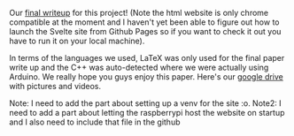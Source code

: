 Our [final writeup](https://github.com/Leo-Berman/Treadmill-To-Walking-Pad/blob/ad434f6aecd6edc79e3246cf7f7f194d2eee7e87/Final_Paper/Treadmill-To-Walking-Desk_Final_Paper.pdf) for this project! (Note the html website is only chrome compatible at the moment and I haven't yet been able to figure out how to launch the Svelte site from Github Pages so if you want to check it out you have to run it on your local machine).

In terms of the languages we used, LaTeX was only used for the final paper write up and the C++ was auto-detected where we were actually using Arduino. We really hope you guys enjoy this paper.
Here's our [google drive](https://drive.google.com/drive/folders/1N29aYL1at1YB_VjGNjzPlnmqFIkKpkeo?usp=drive_link) with pictures and videos.

Note: I need to add the part about setting up a venv for the site :o.
Note2: I need to add a part about letting the raspberrypi host the website on startup and I also need to include that file in the github
